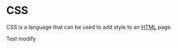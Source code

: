 # CSS



CSS is a language that can be used to add style to an [HTML](/wiki/HTML) page.

Test modify